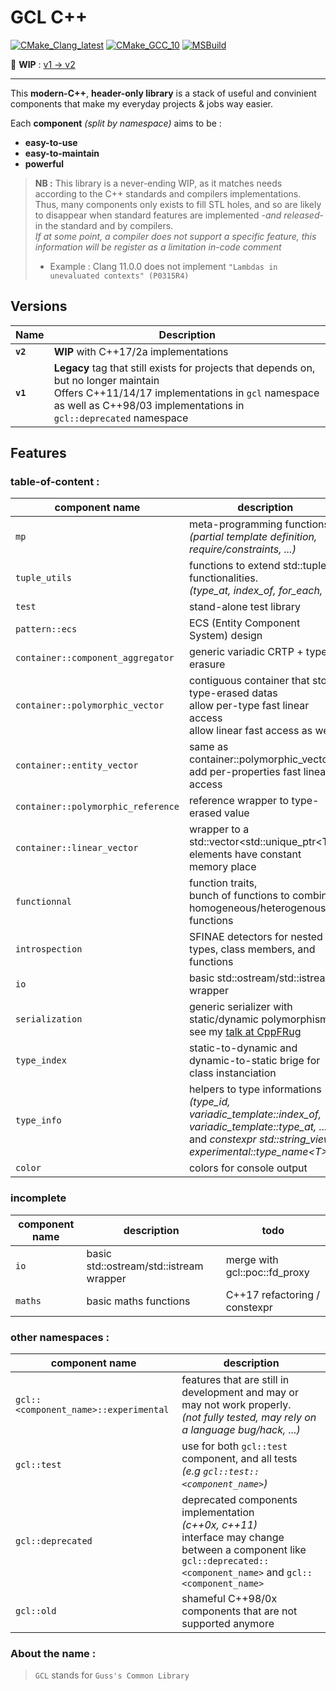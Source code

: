 # **GCL C++**

[![CMake_Clang_latest](https://github.com/GuillaumeDua/GCL_CPP/actions/workflows/cmake_clang_latest.yml/badge.svg?branch=master&event=push)](https://github.com/GuillaumeDua/GCL_CPP/actions/workflows/cmake_clang_latest.yml)
[![CMake_GCC_10](https://github.com/GuillaumeDua/GCL_CPP/actions/workflows/cmake_gcc_10.yml/badge.svg?branch=master&event=push)](https://github.com/GuillaumeDua/GCL_CPP/actions/workflows/cmake_gcc_10.yml)
[![MSBuild](https://github.com/GuillaumeDua/GCL_CPP/actions/workflows/msbuild.yml/badge.svg?branch=master&event=push)](https://github.com/GuillaumeDua/GCL_CPP/actions/workflows/msbuild.yml)

:construction: **WIP** : [v1 -> v2](https://github.com/GuillaumeDua/GCL_CPP/milestone/2)

---

This **modern-C++**, **header-only library** is a stack of useful and convinient components that make my everyday projects & jobs way easier.

Each **component** *(split by namespace)* aims to be :
- **easy-to-use**
- **easy-to-maintain**
- **powerful**

> **NB :** This library is a never-ending WIP, as it matches needs according to the C++ standards and compilers implementations.  
> Thus, many components only exists to fill STL holes, and so are likely to disappear when standard features are implemented *-and released-* in the standard and by compilers.  
> *If at some point, a compiler does not support a specific feature, this information will be register as a limitation in-code comment*  
> - Example : Clang 11.0.0 does not implement `"Lambdas in unevaluated contexts" (P0315R4)`

## Versions

| Name | Description |
| ---- | ----------- |
| **`v2`** | **WIP** with C++17/2a implementations |
| **`v1`** | **Legacy** tag that still exists for projects that depends on, but no longer maintain<br>Offers C++11/14/17 implementations in `gcl` namespace<br>as well as C++98/03 implementations in `gcl::deprecated` namespace |

## Features

### table-of-content :
| **component** name                 | description                                                                                |
|------------------------------------|--------------------------------------------------------------------------------------------|
| `mp`                               | meta-programming functions *(partial template definition, require/constraints, ...)*       |
| `tuple_utils`                      | functions to extend std::tuple functionalities.<br>*(type_at, index_of, for_each, ...)*    |
| `test`                             | stand-alone test library                                                                   |
| `pattern::ecs`                     | ECS (Entity Component System) design                                                       |
| `container::component_aggregator`  | generic variadic CRTP + type-erasure                                                       |
| `container::polymorphic_vector`    | contiguous container that store type-erased datas<br>allow per-type fast linear access<br>allow linear fast access as well     |
| `container::entity_vector`         | same as container::polymorphic_vector<br>add per-properties fast linear access             |
| `container::polymorphic_reference` | reference wrapper to type-erased value                                                     |
| `container::linear_vector`         | wrapper to a std::vector<std::unique_ptr\<T\>><br>elements have constant memory place      |
| `functionnal`                      | function traits,<br>bunch of functions to combine homogeneous/heterogenous functions       |
| `introspection`                    | SFINAE detectors for nested types, class members, and functions                            |
| `io`                               | basic std::ostream/std::istream wrapper                                                    |
| `serialization`                    | generic serializer with static/dynamic polymorphism<br>see my [talk at CppFRug](https://github.com/cpp-frug/paris/tree/master/events/2017-01-19_n14/Serial)              |
| `type_index`                       | static-to-dynamic and dynamic-to-static brige for class instanciation                      |
| `type_info`                        | helpers to type informations<br>*(type_id, variadic_template::index_of, variadic_template::type_at, ... )*<br>and *constexpr std::string_view experimental::type_name\<T\>* |
| `color`                            | colors for console output                                                                  |

### incomplete
| **component** name               | description                              |                   todo                          |
|----------------------------------|------------------------------------------|-------------------------------------------------|
| `io`                             | basic std::ostream/std::istream wrapper  |  merge with gcl\:\:poc\:\:fd_proxy              |
| `maths`                          | basic maths functions                    |  C++17 refactoring / constexpr                  |

### other namespaces :
| **component** name                 | description                                                                                |
|------------------------------------|--------------------------------------------------------------------------------------------|
| `gcl::<component_name>::experimental` | features that are still in development and may or may not work properly.<br>*(not fully tested, may rely on a language bug/hack, ...)* |
| `gcl::test`                        | use for both `gcl::test` component, and all tests<br>*(e.g `gcl::test::<component_name>`)* |
| `gcl::deprecated`                  | deprecated components implementation<br>*(c++0x, c++11)*<br>interface may change between a component like `gcl::deprecated::<component_name>` and `gcl::<component_name>` |
| `gcl::old`                         | shameful C++98/0x components that are not supported anymore                                 |

### About the name :
> `GCL` stands for `Guss's Common Library`
